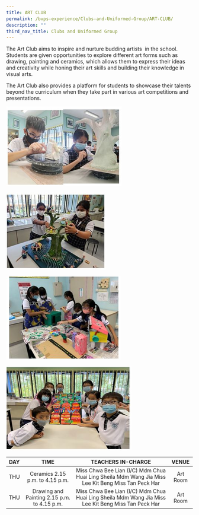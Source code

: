 ```yaml
---
title: ART CLUB
permalink: /bvps-experience/Clubs-and-Uniformed-Group/ART-CLUB/
description: ""
third_nav_title: Clubs and Uniformed Group
---
```

The Art Club aims to inspire and nurture budding artists  in the school. Students are given opportunities to explore different art forms such as drawing, painting and ceramics, which allows them to express their ideas and creativity while honing their art skills and building their knowledge in visual arts. 

  

The Art Club also provides a platform for students to showcase their talents beyond the curriculum when they take part in various art competitions and presentations.

![](/images/BVPS%20Experience/Co%20Curricular%20Activities/Clubs%20&%20Uniformed%20Group/ART%20CLUB/A1.jpg)

![](/images/BVPS%20Experience/Co%20Curricular%20Activities/Clubs%20&%20Uniformed%20Group/ART%20CLUB/A2.jpg)

![](/images/BVPS%20Experience/Co%20Curricular%20Activities/Clubs%20&%20Uniformed%20Group/ART%20CLUB/A3.jpg)

![](/images/BVPS%20Experience/Co%20Curricular%20Activities/Clubs%20&%20Uniformed%20Group/ART%20CLUB/A4.jpg)

|  DAY |                     TIME                     |                                           TEACHERS IN-CHARGE                                           |   VENUE   |
|:----:|:--------------------------------------------:|:------------------------------------------------------------------------------------------------------:|:---------:|
|  THU |       Ceramics 2.15 p.m. to 4.15 p.m.        |  Miss Chwa Bee Lian (I/C)  Mdm Chua Huai Ling Sheila Mdm Wang Jia Miss Lee Kit Beng Miss Tan Peck Har  |  Art Room |
|  THU |  Drawing and Painting 2.15 p.m. to 4.15 p.m. | Miss Chwa Bee Lian  (I/C)  Mdm Chua Huai Ling Sheila Mdm Wang Jia  Miss Lee Kit Beng Miss Tan Peck Har |  Art Room |